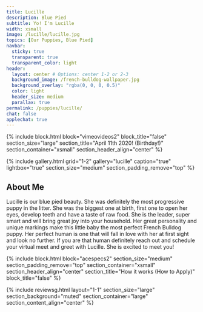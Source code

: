 ```yaml
---
title: Lucille
description: Blue Pied
subtitle: Yo! I'm Lucille
width: xsmall
image: /lucille/lucille.jpg
topics: [Our Puppies, Blue Pied]
navbar:
  sticky: true
  transparent: true
  transparent_color: light
header:
  layout: center # Options: center 1-2 or 2-3
  background_image: /french-bulldog-wallpaper.jpg
  background_overlay: "rgba(0, 0, 0, 0.5)"
  color: light
  header_size: medium
  parallax: true
permalink: /puppies/lucille/
chat: false
applechat: true
---
```


{% include block.html 
  block="vimeovideos2"
  block_title="false"
  section_size="large"
  section_title="April 11th 2020! (Birthday!)" 
  section_container="xsmall"
  section_header_align="center"
%}


{% include gallery.html 
	grid="1-2"
	gallery="lucille"
	caption="true"
	lightbox="true"
  section_size="medium"
  section_padding_remove="top"
%}



## About Me

Lucille is our blue pied beauty. She was definitely the most progressive puppy in the litter. She was the biggest one at birth, first one to open her eyes, develop teeth and have a taste of raw food. 
She is the leader, super smart and will bring great joy into your household. Her great personality and unique markings make this little baby the most perfect French Bulldog puppy. 
Her perfect human is one that will fall in love with her at first sight and look no further. If you are that human definitely reach out and schedule your virtual meet and greet with Lucille. She is excited to meet you!


{% include block.html 
  block="acespecs2"
  section_size="medium"
  section_padding_remove="top"
  section_container="xsmall"
  section_header_align="center"
  section_title="How it works (How to Apply)"
  block_title="false"
%}


{% include reviewsg.html 
   layout="1-1"
  section_size="large"
  section_background="muted"
  section_container="large"
  section_content_align="center"
%}
